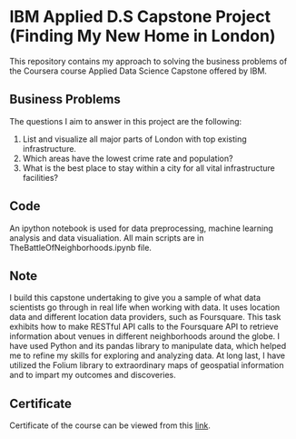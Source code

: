 # IBM Applied D.S Capstone Project (Finding My New Home in London)
This repository contains my approach to solving the business problems of the Coursera course Applied Data Science Capstone offered by IBM. 

## Business Problems
The questions I aim to answer in this project are the following:

1. List and visualize all major parts of London with top existing infrastructure.
2. Which areas have the lowest crime rate and population?
3. What is the best place to stay within a city for all vital infrastructure facilities?

## Code
An ipython notebook is used for data preprocessing, machine learning analysis and data visualiation. 
All main scripts are in TheBattleOfNeighborhoods.ipynb file. 

## Note
I build this capstone undertaking to give you a sample of what data scientists go through in real life when working with data. 
It uses location data and different location data providers, such as Foursquare. 
This task exhibits how to make RESTful API calls to the Foursquare API to retrieve information about venues in different neighborhoods around the globe. 
I have used Python and its pandas library to manipulate data, which helped me to refine my skills for exploring and analyzing data. 
At long last, I have utilized the Folium library to extraordinary maps of geospatial information and to impart my outcomes and discoveries.

## Certificate
Certificate of the course can be viewed from this [link](https://www.coursera.org/account/accomplishments/specialization/certificate/8DX7J4EQD54Q).
